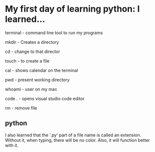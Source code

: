 # My first day of learning python: I learned...


terminal - command line tool to run my programs

mkdir - Creates a directory

cd - change to that director

touch - to create a file 

cal - shows calendar on the terminal

pwd - present working directory

whoami - user on my mac

code . - opens visual studio code editor

rm - remove file

## python

I also learned that the '.py' part of a file name is called an extension. Without it, when typing, there will be no color. Also, it will function better with it. 